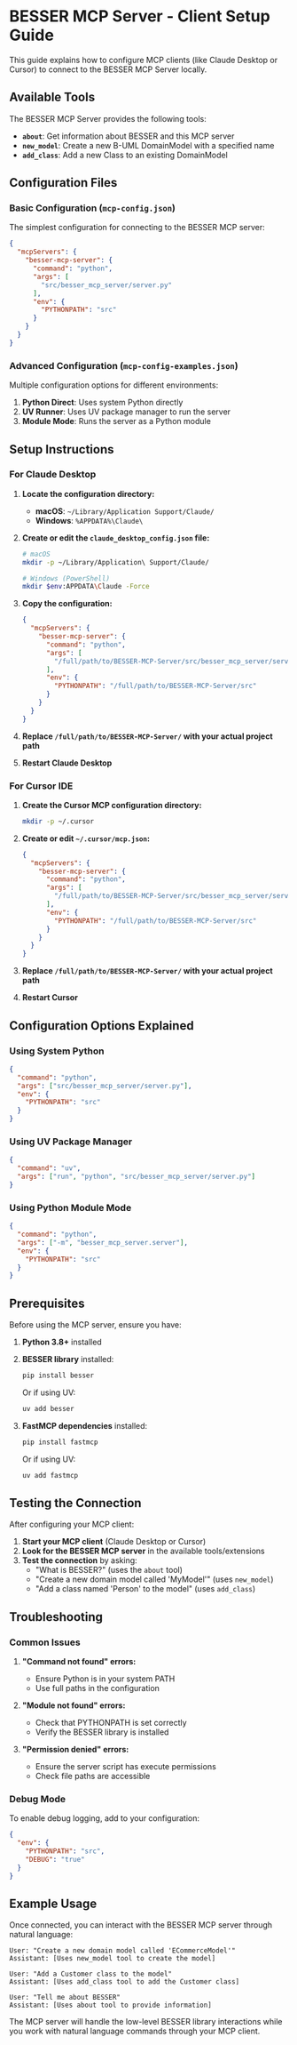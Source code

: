 # BESSER MCP Server - Client Setup Guide

This guide explains how to configure MCP clients (like Claude Desktop or Cursor) to connect to the BESSER MCP Server locally.

## Available Tools

The BESSER MCP Server provides the following tools:

- **`about`**: Get information about BESSER and this MCP server
- **`new_model`**: Create a new B-UML DomainModel with a specified name
- **`add_class`**: Add a new Class to an existing DomainModel

## Configuration Files

### Basic Configuration (`mcp-config.json`)

The simplest configuration for connecting to the BESSER MCP server:

```json
{
  "mcpServers": {
    "besser-mcp-server": {
      "command": "python",
      "args": [
        "src/besser_mcp_server/server.py"
      ],
      "env": {
        "PYTHONPATH": "src"
      }
    }
  }
}
```

### Advanced Configuration (`mcp-config-examples.json`)

Multiple configuration options for different environments:

1. **Python Direct**: Uses system Python directly
2. **UV Runner**: Uses UV package manager to run the server
3. **Module Mode**: Runs the server as a Python module

## Setup Instructions

### For Claude Desktop

1. **Locate the configuration directory:**
   - **macOS**: `~/Library/Application Support/Claude/`
   - **Windows**: `%APPDATA%\Claude\`

2. **Create or edit the `claude_desktop_config.json` file:**
   ```bash
   # macOS
   mkdir -p ~/Library/Application\ Support/Claude/
   
   # Windows (PowerShell)
   mkdir $env:APPDATA\Claude -Force
   ```

3. **Copy the configuration:**
   ```json
   {
     "mcpServers": {
       "besser-mcp-server": {
         "command": "python",
         "args": [
           "/full/path/to/BESSER-MCP-Server/src/besser_mcp_server/server.py"
         ],
         "env": {
           "PYTHONPATH": "/full/path/to/BESSER-MCP-Server/src"
         }
       }
     }
   }
   ```

4. **Replace `/full/path/to/BESSER-MCP-Server/` with your actual project path**

5. **Restart Claude Desktop**

### For Cursor IDE

1. **Create the Cursor MCP configuration directory:**
   ```bash
   mkdir -p ~/.cursor
   ```

2. **Create or edit `~/.cursor/mcp.json`:**
   ```json
   {
     "mcpServers": {
       "besser-mcp-server": {
         "command": "python",
         "args": [
           "/full/path/to/BESSER-MCP-Server/src/besser_mcp_server/server.py"
         ],
         "env": {
           "PYTHONPATH": "/full/path/to/BESSER-MCP-Server/src"
         }
       }
     }
   }
   ```

3. **Replace `/full/path/to/BESSER-MCP-Server/` with your actual project path**

4. **Restart Cursor**

## Configuration Options Explained

### Using System Python
```json
{
  "command": "python",
  "args": ["src/besser_mcp_server/server.py"],
  "env": {
    "PYTHONPATH": "src"
  }
}
```

### Using UV Package Manager
```json
{
  "command": "uv",
  "args": ["run", "python", "src/besser_mcp_server/server.py"]
}
```

### Using Python Module Mode
```json
{
  "command": "python",
  "args": ["-m", "besser_mcp_server.server"],
  "env": {
    "PYTHONPATH": "src"
  }
}
```

## Prerequisites

Before using the MCP server, ensure you have:

1. **Python 3.8+** installed
2. **BESSER library** installed:
   ```bash
   pip install besser
   ```
   Or if using UV:
   ```bash
   uv add besser
   ```

3. **FastMCP dependencies** installed:
   ```bash
   pip install fastmcp
   ```
   Or if using UV:
   ```bash
   uv add fastmcp
   ```

## Testing the Connection

After configuring your MCP client:

1. **Start your MCP client** (Claude Desktop or Cursor)
2. **Look for the BESSER MCP server** in the available tools/extensions
3. **Test the connection** by asking:
   - "What is BESSER?" (uses the `about` tool)
   - "Create a new domain model called 'MyModel'" (uses `new_model`)
   - "Add a class named 'Person' to the model" (uses `add_class`)

## Troubleshooting

### Common Issues

1. **"Command not found" errors:**
   - Ensure Python is in your system PATH
   - Use full paths in the configuration

2. **"Module not found" errors:**
   - Check that PYTHONPATH is set correctly
   - Verify the BESSER library is installed

3. **"Permission denied" errors:**
   - Ensure the server script has execute permissions
   - Check file paths are accessible

### Debug Mode

To enable debug logging, add to your configuration:
```json
{
  "env": {
    "PYTHONPATH": "src",
    "DEBUG": "true"
  }
}
```

## Example Usage

Once connected, you can interact with the BESSER MCP server through natural language:

```
User: "Create a new domain model called 'ECommerceModel'"
Assistant: [Uses new_model tool to create the model]

User: "Add a Customer class to the model"
Assistant: [Uses add_class tool to add the Customer class]

User: "Tell me about BESSER"
Assistant: [Uses about tool to provide information]
```

The MCP server will handle the low-level BESSER library interactions while you work with natural language commands through your MCP client. 
